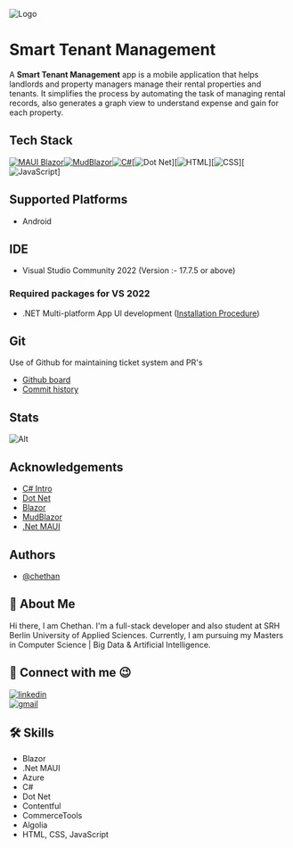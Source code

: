 
![Logo](https://drive.google.com/uc?id=1MJtQjj8EHs8qJh-RcTQhHfD1kcaTnQEK)


# Smart Tenant Management

A **Smart Tenant Management** app is a mobile application that helps landlords and property managers manage their rental properties and tenants. It simplifies the process by automating the task of managing rental records, also generates a graph view to understand expense and gain for each property. 


## Tech Stack

[![MAUI Blazor](https://img.shields.io/badge/MAUI%20Blazor-v6.0-purple.svg)](https://learn.microsoft.com/en-us/aspnet/core/blazor/hybrid/tutorials/maui?view=aspnetcore-6.0)[![MudBlazor](https://img.shields.io/badge/MudBlazor-v6.11.0-purple.svg)](https://mudblazor.com/)[![C#](https://img.shields.io/badge/C%23-v11.0-purple.svg)](https://learn.microsoft.com/en-us/dotnet/csharp/whats-new/csharp-11)[![Dot Net](https://img.shields.io/badge/Dot%20Net-v6.0-purple.svg)][![HTML](https://img.shields.io/badge/HTML-v5.0-d25837.svg)][![CSS](https://img.shields.io/badge/CSS-v5.0-4e9cd3.svg)][![JavaScript](https://img.shields.io/badge/JavaScript-yellow.svg)]


## Supported Platforms

 - Android


## IDE

 - Visual Studio Community 2022 (Version :- 17.7.5 or above)
 
 ### Required packages for VS 2022
  - .NET Multi-platform App Ul development ([Installation Procedure](https://dotnet.microsoft.com/en-us/learn/maui/first-app-tutorial/install))

## Git

Use of Github for maintaining ticket system and PR's
- [Github board](https://github.com/chethandvg)
- [Commit history](https://github.com/users/chethandvg/projects/1)


## Stats

![Alt](https://repobeats.axiom.co/api/embed/684a449d63c075c48b449b84a1f667a4d73b07e8.svg "Repobeats analytics image")


## Acknowledgements

 - [C# Intro](https://learn.microsoft.com/en-us/dotnet/csharp/tour-of-csharp/)
 - [Dot Net](https://dotnet.microsoft.com/en-us/)
 - [Blazor](https://dotnet.microsoft.com/en-us/apps/aspnet/web-apps/blazor)
 - [MudBlazor](https://mudblazor.com/)
 - [.Net MAUI](https://learn.microsoft.com/en-us/aspnet/core/blazor/hybrid/tutorials/maui?view=aspnetcore-6.0)


## Authors

- [@chethan](https://github.com/chethandvg)


## 🚀 About Me
Hi there, I am Chethan. I'm a full-stack developer and also student at SRH Berlin University of Applied Sciences. Currently, I am pursuing my Masters in Computer Science | Big Data & Artificial Intelligence. 
    


## 🔗 Connect with me 😉

[![linkedin](https://img.shields.io/badge/linkedin-0A66C2?style=for-the-badge&logo=linkedin&logoColor=white)](https://www.linkedin.com/in/chethan-d-v-aa4a55174/)<br />
[![gmail](https://img.shields.io/badge/Gmail-D14836?style=for-the-badge&logo=gmail&logoColor=white)](mailto:chethandvg3@gamil.com)



## 🛠 Skills
- Blazor
- .Net MAUI
- Azure
- C#
- Dot Net
- Contentful
- CommerceTools
- Algolia
- HTML, CSS, JavaScript

